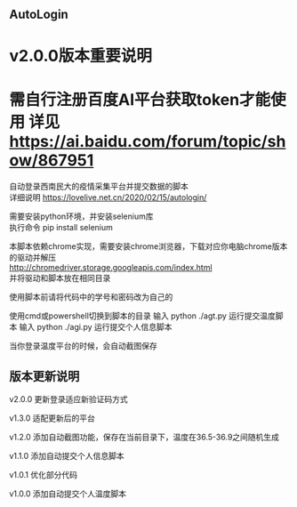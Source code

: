 ## AutoLogin
# v2.0.0版本重要说明
# 需自行注册百度AI平台获取token才能使用 详见 https://ai.baidu.com/forum/topic/show/867951

自动登录西南民大的疫情采集平台并提交数据的脚本  
详细说明 https://lovelive.net.cn/2020/02/15/autologin/

需要安装python环境，并安装selenium库  
执行命令 pip install selenium  

本脚本依赖chrome实现，需要安装chrome浏览器，下载对应你电脑chrome版本的驱动并解压  
http://chromedriver.storage.googleapis.com/index.html  
并将驱动和脚本放在相同目录  

使用脚本前请将代码中的学号和密码改为自己的

使用cmd或powershell切换到脚本的目录 输入 python ./agt.py 运行提交温度脚本 输入 python ./agi.py 运行提交个人信息脚本 

当你登录温度平台的时候，会自动截图保存
  
## 版本更新说明   
v2.0.0 更新登录适应新验证码方式
  
v1.3.0 适配更新后的平台
  
v1.2.0 添加自动截图功能，保存在当前目录下，温度在36.5-36.9之间随机生成
  
v1.1.0 添加自动提交个人信息脚本  
  
v1.0.1 优化部分代码  
  
v1.0.0 添加自动提交个人温度脚本  
